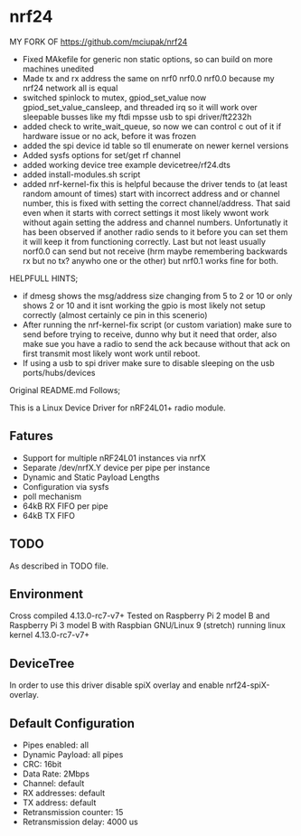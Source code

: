 # nrf24

MY FORK OF https://github.com/mciupak/nrf24

* Fixed MAkefile for generic non static options, so can build on more machines unedited
* Made tx and rx address the same on nrf0 nrf0.0 nrf0.0 because my nrf24 network all is equal
* switched spinlock to mutex, gpiod_set_value now gpiod_set_value_cansleep, and threaded irq so it will work over sleepable busses like my ftdi mpsse usb to spi driver/ft2232h
* added check to write_wait_queue, so now we can control c out of it if hardware issue or no ack, before it was frozen
* added the spi device id table so tll enumerate on newer kernel versions
* Added sysfs options for set/get rf channel
* added working device tree example devicetree/rf24.dts
* added install-modules.sh script
* added nrf-kernel-fix this is helpful because the driver tends to (at least random amount of times) start with incorrect address and or channel number, this is fixed with setting the correct channel/address. That said even when it starts with correct settings it most likely wwont work without again setting the address and channel numbers. Unfortunatly it has been observed if another radio sends to it before you can set them it will keep it from functioning correctly. Last but not least usually norf0.0 can send but not receive (hrm maybe remembering backwards rx but no tx? anywho one or the other) but nrf0.1 works fine for both.

HELPFULL HINTS;
* if dmesg shows the msg/address size changing from 5 to 2 or 10 or only shows 2 or 10 and it isnt working the gpio is most likely not setup correctly (almost certainly ce pin in this scenerio) 
* After running the nrf-kernel-fix script (or custom variation) make sure to send before trying to receive, dunno why but it need that order, also make sue you have a radio to send the ack because without that ack on first transmit most likely wont work until reboot.
* If using a usb to spi driver make sure to disable sleeping on the usb ports/hubs/devices

Original README.md Follows;

This is a Linux Device Driver for nRF24L01+ radio module.

## Fatures
* Support  for multiple nRF24L01 instances via nrfX
* Separate /dev/nrfX.Y device per pipe per instance
* Dynamic and Static Payload Lengths
* Configuration via sysfs
* poll mechanism
* 64kB RX FIFO per pipe
* 64kB TX FIFO

## TODO
As described in TODO file.

## Environment
Cross compiled 4.13.0-rc7-v7+
Tested on Raspberry Pi 2 model B and Raspberry Pi 3 model B with Raspbian GNU/Linux 9 (stretch) running linux kernel 4.13.0-rc7-v7+


## DeviceTree
In order to use this driver disable spiX overlay and enable nrf24-spiX-overlay.

## Default Configuration
* Pipes enabled: all
* Dynamic Payload: all pipes
* CRC: 16bit
* Data Rate: 2Mbps
* Channel: default
* RX addresses: default
* TX address: default
* Retransmission counter: 15
* Retransmission delay: 4000 us
